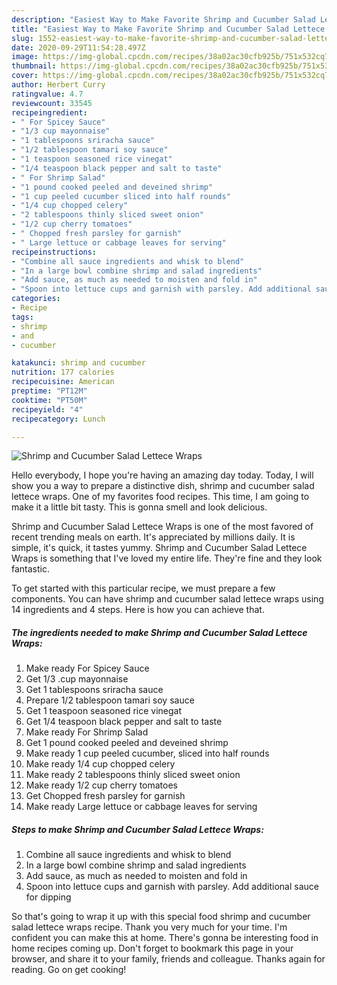 ```yaml
---
description: "Easiest Way to Make Favorite Shrimp and Cucumber Salad Lettece Wraps"
title: "Easiest Way to Make Favorite Shrimp and Cucumber Salad Lettece Wraps"
slug: 1552-easiest-way-to-make-favorite-shrimp-and-cucumber-salad-lettece-wraps
date: 2020-09-29T11:54:28.497Z
image: https://img-global.cpcdn.com/recipes/38a02ac30cfb925b/751x532cq70/shrimp-and-cucumber-salad-lettece-wraps-recipe-main-photo.jpg
thumbnail: https://img-global.cpcdn.com/recipes/38a02ac30cfb925b/751x532cq70/shrimp-and-cucumber-salad-lettece-wraps-recipe-main-photo.jpg
cover: https://img-global.cpcdn.com/recipes/38a02ac30cfb925b/751x532cq70/shrimp-and-cucumber-salad-lettece-wraps-recipe-main-photo.jpg
author: Herbert Curry
ratingvalue: 4.7
reviewcount: 33545
recipeingredient:
- " For Spicey Sauce"
- "1/3 cup mayonnaise"
- "1 tablespoons sriracha sauce"
- "1/2 tablespoon tamari soy sauce"
- "1 teaspoon seasoned rice vinegat"
- "1/4 teaspoon black pepper and salt to taste"
- " For Shrimp Salad"
- "1 pound cooked peeled and deveined shrimp"
- "1 cup peeled cucumber sliced into half rounds"
- "1/4 cup chopped celery"
- "2 tablespoons thinly sliced sweet onion"
- "1/2 cup cherry tomatoes"
- " Chopped fresh parsley for garnish"
- " Large lettuce or cabbage leaves for serving"
recipeinstructions:
- "Combine all sauce ingredients and whisk to blend"
- "In a large bowl combine shrimp and salad ingredients"
- "Add sauce, as much as needed to moisten and fold in"
- "Spoon into lettuce cups and garnish with parsley. Add additional sauce for dipping"
categories:
- Recipe
tags:
- shrimp
- and
- cucumber

katakunci: shrimp and cucumber 
nutrition: 177 calories
recipecuisine: American
preptime: "PT12M"
cooktime: "PT50M"
recipeyield: "4"
recipecategory: Lunch

---
```



![Shrimp and Cucumber Salad Lettece Wraps](https://img-global.cpcdn.com/recipes/38a02ac30cfb925b/751x532cq70/shrimp-and-cucumber-salad-lettece-wraps-recipe-main-photo.jpg)

Hello everybody, I hope you're having an amazing day today. Today, I will show you a way to prepare a distinctive dish, shrimp and cucumber salad lettece wraps. One of my favorites food recipes. This time, I am going to make it a little bit tasty. This is gonna smell and look delicious.



Shrimp and Cucumber Salad Lettece Wraps is one of the most favored of recent trending meals on earth. It's appreciated by millions daily. It is simple, it's quick, it tastes yummy. Shrimp and Cucumber Salad Lettece Wraps is something that I've loved my entire life. They're fine and they look fantastic.


To get started with this particular recipe, we must prepare a few components. You can have shrimp and cucumber salad lettece wraps using 14 ingredients and 4 steps. Here is how you can achieve that.

<!--inarticleads1-->

##### The ingredients needed to make Shrimp and Cucumber Salad Lettece Wraps:

1. Make ready  For Spicey Sauce
1. Get 1/3 .cup mayonnaise
1. Get 1 tablespoons sriracha sauce
1. Prepare 1/2 tablespoon tamari soy sauce
1. Get 1 teaspoon seasoned rice vinegat
1. Get 1/4 teaspoon black pepper and salt to taste
1. Make ready  For Shrimp Salad
1. Get 1 pound cooked peeled and deveined shrimp
1. Make ready 1 cup peeled cucumber, sliced into half rounds
1. Make ready 1/4 cup chopped celery
1. Make ready 2 tablespoons thinly sliced sweet onion
1. Make ready 1/2 cup cherry tomatoes
1. Get  Chopped fresh parsley for garnish
1. Make ready  Large lettuce or cabbage leaves for serving




<!--inarticleads2-->

##### Steps to make Shrimp and Cucumber Salad Lettece Wraps:

1. Combine all sauce ingredients and whisk to blend
1. In a large bowl combine shrimp and salad ingredients
1. Add sauce, as much as needed to moisten and fold in
1. Spoon into lettuce cups and garnish with parsley. Add additional sauce for dipping




So that's going to wrap it up with this special food shrimp and cucumber salad lettece wraps recipe. Thank you very much for your time. I'm confident you can make this at home. There's gonna be interesting food in home recipes coming up. Don't forget to bookmark this page in your browser, and share it to your family, friends and colleague. Thanks again for reading. Go on get cooking!
